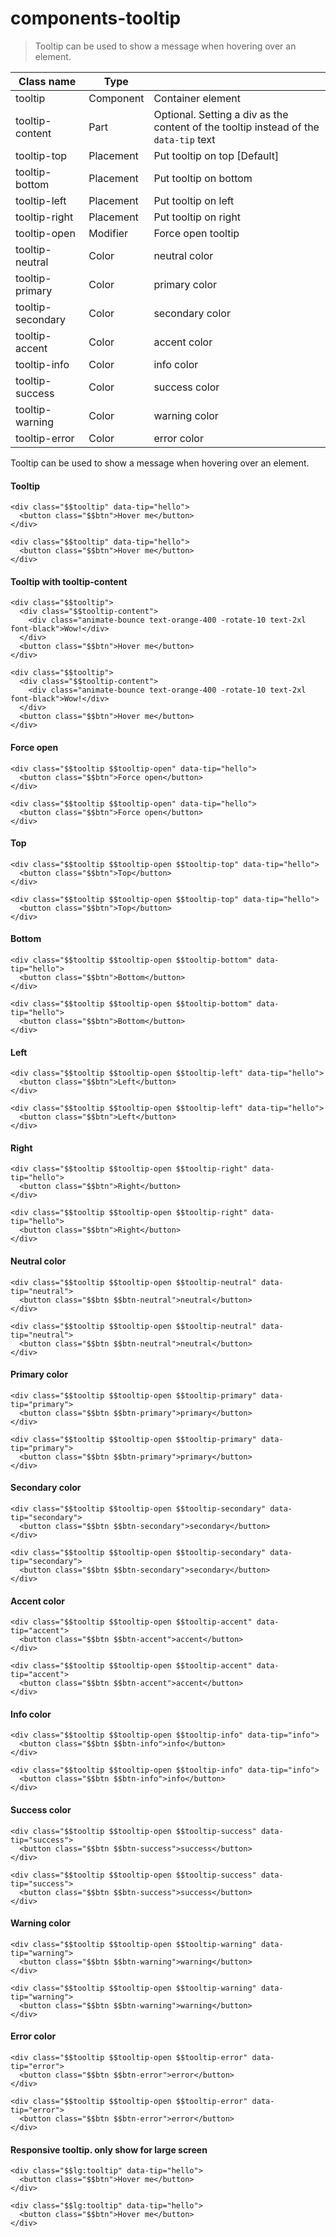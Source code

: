 # components-tooltip

> Tooltip can be used to show a message when hovering over an element.

| Class name        | Type      |                                                                                      |
| ----------------- | --------- | ------------------------------------------------------------------------------------ |
| tooltip           | Component | Container element                                                                    |
| tooltip-content   | Part      | Optional. Setting a div as the content of the tooltip instead of the `data-tip` text |
| tooltip-top       | Placement | Put tooltip on top [Default]                                                         |
| tooltip-bottom    | Placement | Put tooltip on bottom                                                                |
| tooltip-left      | Placement | Put tooltip on left                                                                  |
| tooltip-right     | Placement | Put tooltip on right                                                                 |
| tooltip-open      | Modifier  | Force open tooltip                                                                   |
| tooltip-neutral   | Color     | neutral color                                                                        |
| tooltip-primary   | Color     | primary color                                                                        |
| tooltip-secondary | Color     | secondary color                                                                      |
| tooltip-accent    | Color     | accent color                                                                         |
| tooltip-info      | Color     | info color                                                                           |
| tooltip-success   | Color     | success color                                                                        |
| tooltip-warning   | Color     | warning color                                                                        |
| tooltip-error     | Color     | error color                                                                          |

Tooltip can be used to show a message when hovering over an element.

[](#tooltip)

#### Tooltip

```
<div class="$$tooltip" data-tip="hello">
  <button class="$$btn">Hover me</button>
</div>
```

```
<div class="$$tooltip" data-tip="hello">
  <button class="$$btn">Hover me</button>
</div>
```

[](#tooltip-with-tooltip-content)

#### Tooltip with tooltip-content

```
<div class="$$tooltip">
  <div class="$$tooltip-content">
    <div class="animate-bounce text-orange-400 -rotate-10 text-2xl font-black">Wow!</div>
  </div>
  <button class="$$btn">Hover me</button>
</div>
```

```
<div class="$$tooltip">
  <div class="$$tooltip-content">
    <div class="animate-bounce text-orange-400 -rotate-10 text-2xl font-black">Wow!</div>
  </div>
  <button class="$$btn">Hover me</button>
</div>
```

[](#force-open)

#### Force open

```
<div class="$$tooltip $$tooltip-open" data-tip="hello">
  <button class="$$btn">Force open</button>
</div>
```

```
<div class="$$tooltip $$tooltip-open" data-tip="hello">
  <button class="$$btn">Force open</button>
</div>
```

[](#top)

#### Top

```
<div class="$$tooltip $$tooltip-open $$tooltip-top" data-tip="hello">
  <button class="$$btn">Top</button>
</div>
```

```
<div class="$$tooltip $$tooltip-open $$tooltip-top" data-tip="hello">
  <button class="$$btn">Top</button>
</div>
```

[](#bottom)

#### Bottom

```
<div class="$$tooltip $$tooltip-open $$tooltip-bottom" data-tip="hello">
  <button class="$$btn">Bottom</button>
</div>
```

```
<div class="$$tooltip $$tooltip-open $$tooltip-bottom" data-tip="hello">
  <button class="$$btn">Bottom</button>
</div>
```

[](#left)

#### Left

```
<div class="$$tooltip $$tooltip-open $$tooltip-left" data-tip="hello">
  <button class="$$btn">Left</button>
</div>
```

```
<div class="$$tooltip $$tooltip-open $$tooltip-left" data-tip="hello">
  <button class="$$btn">Left</button>
</div>
```

[](#right)

#### Right

```
<div class="$$tooltip $$tooltip-open $$tooltip-right" data-tip="hello">
  <button class="$$btn">Right</button>
</div>
```

```
<div class="$$tooltip $$tooltip-open $$tooltip-right" data-tip="hello">
  <button class="$$btn">Right</button>
</div>
```

[](#neutral-color)

#### Neutral color

```
<div class="$$tooltip $$tooltip-open $$tooltip-neutral" data-tip="neutral">
  <button class="$$btn $$btn-neutral">neutral</button>
</div>
```

```
<div class="$$tooltip $$tooltip-open $$tooltip-neutral" data-tip="neutral">
  <button class="$$btn $$btn-neutral">neutral</button>
</div>
```

[](#primary-color)

#### Primary color

```
<div class="$$tooltip $$tooltip-open $$tooltip-primary" data-tip="primary">
  <button class="$$btn $$btn-primary">primary</button>
</div>
```

```
<div class="$$tooltip $$tooltip-open $$tooltip-primary" data-tip="primary">
  <button class="$$btn $$btn-primary">primary</button>
</div>
```

[](#secondary-color)

#### Secondary color

```
<div class="$$tooltip $$tooltip-open $$tooltip-secondary" data-tip="secondary">
  <button class="$$btn $$btn-secondary">secondary</button>
</div>
```

```
<div class="$$tooltip $$tooltip-open $$tooltip-secondary" data-tip="secondary">
  <button class="$$btn $$btn-secondary">secondary</button>
</div>
```

[](#accent-color)

#### Accent color

```
<div class="$$tooltip $$tooltip-open $$tooltip-accent" data-tip="accent">
  <button class="$$btn $$btn-accent">accent</button>
</div>
```

```
<div class="$$tooltip $$tooltip-open $$tooltip-accent" data-tip="accent">
  <button class="$$btn $$btn-accent">accent</button>
</div>
```

[](#info-color)

#### Info color

```
<div class="$$tooltip $$tooltip-open $$tooltip-info" data-tip="info">
  <button class="$$btn $$btn-info">info</button>
</div>
```

```
<div class="$$tooltip $$tooltip-open $$tooltip-info" data-tip="info">
  <button class="$$btn $$btn-info">info</button>
</div>
```

[](#success-color)

#### Success color

```
<div class="$$tooltip $$tooltip-open $$tooltip-success" data-tip="success">
  <button class="$$btn $$btn-success">success</button>
</div>
```

```
<div class="$$tooltip $$tooltip-open $$tooltip-success" data-tip="success">
  <button class="$$btn $$btn-success">success</button>
</div>
```

[](#warning-color)

#### Warning color

```
<div class="$$tooltip $$tooltip-open $$tooltip-warning" data-tip="warning">
  <button class="$$btn $$btn-warning">warning</button>
</div>
```

```
<div class="$$tooltip $$tooltip-open $$tooltip-warning" data-tip="warning">
  <button class="$$btn $$btn-warning">warning</button>
</div>
```

[](#error-color)

#### Error color

```
<div class="$$tooltip $$tooltip-open $$tooltip-error" data-tip="error">
  <button class="$$btn $$btn-error">error</button>
</div>
```

```
<div class="$$tooltip $$tooltip-open $$tooltip-error" data-tip="error">
  <button class="$$btn $$btn-error">error</button>
</div>
```

[](#responsive-tooltip-only-show-for-large-screen)

#### Responsive tooltip. only show for large screen

```
<div class="$$lg:tooltip" data-tip="hello">
  <button class="$$btn">Hover me</button>
</div>
```

```
<div class="$$lg:tooltip" data-tip="hello">
  <button class="$$btn">Hover me</button>
</div>
```
